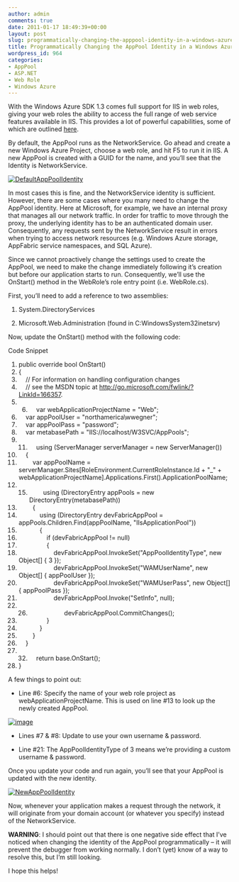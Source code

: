 ```yaml
---
author: admin
comments: true
date: 2011-01-17 18:49:39+00:00
layout: post
slug: programmatically-changing-the-apppool-identity-in-a-windows-azure-web-role
title: Programmatically Changing the AppPool Identity in a Windows Azure Web Role
wordpress_id: 964
categories:
- AppPool
- ASP.NET
- Web Role
- Windows Azure
---
```


With the Windows Azure SDK 1.3 comes full support for IIS in web roles, giving your web roles the ability to access the full range of web service features available in IIS. This provides a lot of powerful capabilities, some of which are outlined [here](http://blogs.msdn.com/b/windowsazure/archive/2010/12/02/new-full-iis-capabilities-differences-from-hosted-web-core.aspx).

 

By default, the AppPool runs as the NetworkService. Go ahead and create a new Windows Azure Project, choose a web role, and hit F5 to run it in IIS. A new AppPool is created with a GUID for the name, and you’ll see that the Identity is NetworkService.

 

[![DefaultAppPoolIdentity](http://images.wadewegner.com/wordpress/2011/01/DefaultAppPoolIdentity_thumb.png)](http://images.wadewegner.com/wordpress/2011/01/DefaultAppPoolIdentity.png)

 

In most cases this is fine, and the NetworkService identity is sufficient. However, there are some cases where you many need to change the AppPool identity. Here at Microsoft, for example, we have an internal proxy that manages all our network traffic. In order for traffic to move through the proxy, the underlying identity has to be an authenticated domain user. Consequently, any requests sent by the NetworkService result in errors when trying to access network resources (e.g. Windows Azure storage, AppFabric service namespaces, and SQL Azure).

 

Since we cannot proactively change the settings used to create the AppPool, we need to make the change immediately following it’s creation but before our application starts to run. Consequently, we’ll use the OnStart() method in the WebRole’s role entry point (i.e. WebRole.cs).

 

First, you’ll need to add a reference to two assemblies:

 

  
  1. System.DirectoryServices 
   
  2. Microsoft.Web.Administration (found in C:WindowsSystem32inetsrv) 
 

Now, update the OnStart() method with the following code:

 

Code Snippet

  1. public override bool OnStart()
  2. {
  3.     // For information on handling configuration changes
  4.     // see the MSDN topic at http://go.microsoft.com/fwlink/?LinkId=166357.
  5.   6.     var webApplicationProjectName = "Web";
  7.     var appPoolUser = "northamerica\\wwegner";
  8.     var appPoolPass = "password";
  9.     var metabasePath = "IIS://localhost/W3SVC/AppPools";
  10.   11.     using (ServerManager serverManager = new ServerManager())
  12.     {
  13.         var appPoolName = serverManager.Sites[RoleEnvironment.CurrentRoleInstance.Id + "_" + webApplicationProjectName].Applications.First().ApplicationPoolName;
  14.   15.         using (DirectoryEntry appPools = new DirectoryEntry(metabasePath))
  16.         {
  17.             using (DirectoryEntry devFabricAppPool = appPools.Children.Find(appPoolName, "IIsApplicationPool"))
  18.             {
  19.                 if (devFabricAppPool != null)
  20.                 {
  21.                     devFabricAppPool.InvokeSet("AppPoolIdentityType", new Object[] { 3 });
  22.                     devFabricAppPool.InvokeSet("WAMUserName", new Object[] { appPoolUser });
  23.                     devFabricAppPool.InvokeSet("WAMUserPass", new Object[] { appPoolPass });
  24.                     devFabricAppPool.Invoke("SetInfo", null);
  25.   26.                     devFabricAppPool.CommitChanges();
  27.                 }
  28.             }
  29.         }
  30.     }
  31.   32.     return base.OnStart();
  33. }

 

 

A few things to point out:

 

  
  * Line #6: Specify the name of your web role project as webApplicationProjectName. This is used on line #13 to look up the newly created AppPool. 
 

[![image](http://images.wadewegner.com/wordpress/2011/01/image_thumb.png)](http://images.wadewegner.com/wordpress/2011/01/image.png)

 

  
  * Lines #7 & #8: Update to use your own username & password. 
   
  * Line #21: The AppPoolIdentityType of 3 means we’re providing a custom username & password. 
 

Once you update your code and run again, you’ll see that your AppPool is updated with the new identity.

 

[![NewAppPoolIdentity](http://images.wadewegner.com/wordpress/2011/01/NewAppPoolIdentity_thumb.png)](http://images.wadewegner.com/wordpress/2011/01/NewAppPoolIdentity.png)

 

Now, whenever your application makes a request through the network, it will originate from your domain account (or whatever you specify) instead of the NetworkService.

 

**WARNING**: I should point out that there is one negative side effect that I’ve noticed when changing the identity of the AppPool programmatically – it will prevent the debugger from working normally. I don’t (yet) know of a way to resolve this, but I’m still looking.

 

I hope this helps!
